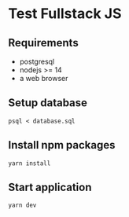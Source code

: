# Test Fullstack JS

## Requirements

- postgresql
- nodejs >= 14
- a web browser

## Setup database

    psql < database.sql

## Install npm packages

    yarn install

## Start application

    yarn dev
